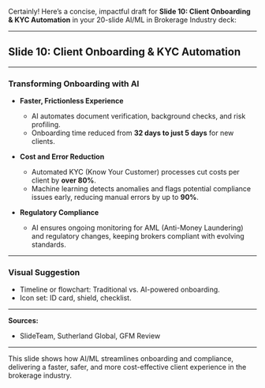 Certainly! Here’s a concise, impactful draft for **Slide 10: Client Onboarding & KYC Automation** in your 20-slide AI/ML in Brokerage Industry deck:

---

## **Slide 10: Client Onboarding & KYC Automation**

---

### **Transforming Onboarding with AI**

- **Faster, Frictionless Experience**
  - AI automates document verification, background checks, and risk profiling.
  - Onboarding time reduced from **32 days to just 5 days** for new clients.

- **Cost and Error Reduction**
  - Automated KYC (Know Your Customer) processes cut costs per client by **over 80%**.
  - Machine learning detects anomalies and flags potential compliance issues early, reducing manual errors by up to **90%**.

- **Regulatory Compliance**
  - AI ensures ongoing monitoring for AML (Anti-Money Laundering) and regulatory changes, keeping brokers compliant with evolving standards.

---

### **Visual Suggestion**
- Timeline or flowchart: Traditional vs. AI-powered onboarding.
- Icon set: ID card, shield, checklist.

---

**Sources:**  
- SlideTeam, Sutherland Global, GFM Review

---

This slide shows how AI/ML streamlines onboarding and compliance, delivering a faster, safer, and more cost-effective client experience in the brokerage industry.
